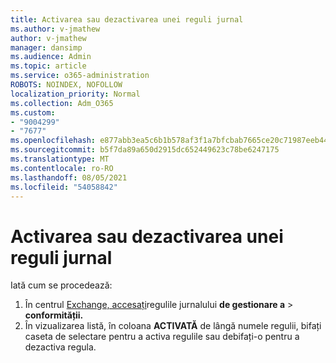 ```yaml
---
title: Activarea sau dezactivarea unei reguli jurnal
ms.author: v-jmathew
author: v-jmathew
manager: dansimp
ms.audience: Admin
ms.topic: article
ms.service: o365-administration
ROBOTS: NOINDEX, NOFOLLOW
localization_priority: Normal
ms.collection: Adm_O365
ms.custom:
- "9004299"
- "7677"
ms.openlocfilehash: e877abb3ea5c6b1b578af3f1a7bfcbab7665ce20c71987eeb44d2c7e3a1b2c16
ms.sourcegitcommit: b5f7da89a650d2915dc652449623c78be6247175
ms.translationtype: MT
ms.contentlocale: ro-RO
ms.lasthandoff: 08/05/2021
ms.locfileid: "54058842"
---
```

# <a name="enable-or-disable-a-journal-rule"></a>Activarea sau dezactivarea unei reguli jurnal

Iată cum se procedează:

1. În centrul [Exchange, accesați](https://go.microsoft.com/fwlink/p/?linkid=2059104)regulile jurnalului **de gestionare a**  >  **conformității.**
2. În vizualizarea listă, în coloana **ACTIVATĂ** de lângă numele regulii, bifați caseta de selectare pentru a activa regulile sau debifați-o pentru a dezactiva regula.
